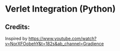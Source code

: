 # Verlet Integration (Python)

## Credits:
Inspired by https://www.youtube.com/watch?v=NorXFOobehY&t=182s&ab_channel=Gradience
